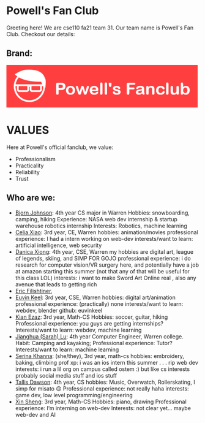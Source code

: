 # Powell's Fan Club
Greeting here! We are cse110 fa21 team 31. Our team name is Powell's Fan Club. Checkout our details:

## Brand: 
<!--
In a previous lab exercise you made individual developer pages; now it is time to make one for your team.  This page will be for internal documentation, so ordinarily we would use a Wiki as opposed to GitHub Pages for your project since they are more internally focused.  Since Wikis are a paid feature for teams however, you'll just create a Markdown page in your /admin folder called team.md. You should link to this file from the README.md in your repository root.

Your team page should have the team name, brand, any values you think are important, and a roster of all the team members.  The roster should provide a brief overview of each member with a link to their personal Github page.  The team page can include humor or whatever culture makes sense to your team, but keep it reasonable as it may be shown to others. 
-->

<!-- BRANDING -->


![Group Icon](branding/PowellIconRed.png)

# VALUES
Here at Powell's official fanclub, we value: 
<ul>
    <li> Professionalism </li>
    <li> Practicality </li>
    <li> Reliability </li>
    <li> Trust </li>
</ul> 

## Who are we:
 - [Bjorn Johnson](https://bjornljohnson.github.io/CSE-110-Lab-1/): 4th year CS major in Warren
   Hobbies: snowboarding, camping, hiking
   Experience: NASA web dev internship & startup warehouse robotics internship
   Interests: Robotics, machine learning 
 - [Celia Xiao](https://celiaxiao.github.io/GitHub-Pages/): 3rd year, CE, Warren
    hobbies: animation/movies
    professional experience: I had a intern working on web-dev
    interests/want to learn: artificial intelligence, web security
 - [Danica Xiong](https://skarlys.github.io/CSE110Lab1/): 4th year, CSE, Warren
    my hobbies are digital art, league of legends, skiing, and SIMP FOR GOJO 
    professional experience: i do research for computer vision/VR surgery here, and potentially have a job at amazon starting this summer (not that any of that will be useful for this class LOL)
    interests: i want to make Sword Art Online real , also any avenue that leads to getting rich
 - [Eric Filishtiner](https://eric-filishtiner.github.io/my-incomplete-intro/#Pokemon), 
 - [Euvin Keel](https://euvinkeel.github.io/euvinkeel/): 3rd year, CSE, Warren
    hobbies: digital art/animation
    professional experience: (practically) none
    interests/want to learn: webdev, blender
    github: euvinkeel 
 - [Kian Ezaz](https://kianezaz.github.io/Github-Pages/): 3rd year, Math-CS
   Hobbies: soccer, guitar, hiking
   Professional experience: you guys are getting internships?
   Interests/want to learn: webdev, machine learning
 - [Jianghua (Sarah) Lu](https://github.com/Jianghualu/fall21cse110/blob/newBranch/index.md): 4th year Computer Engineer, Warren college.
  Habit: Camping and kayaking;
  Professional experience: Tutor?
  Interests/want to learn: machine learning
 - [Serina Khanna](https://github.com/helloserina/helloserina/blob/newBranch/index.md): (she/they), 3rd year, math-cs
    hobbies: embroidery, baking, climbing
    prof xp: i was an ios intern this summer . . . rip web dev
    interests: i run a lil org on campus called ostem :) but like cs interests probably social media stuff and ios stuff 
 - [Tallis Dawson](https://tallisdawson.github.io/Cse110_Lab1/): 4th year, CS
    hobbies: Music, Overwatch, Rollerskating, I simp for misato 😌 
    Professional experience: not really haha
    interests: game dev, low level programming/engineering
 - [Xin Sheng](https://xiiinsheng.github.io/CSE110-Lab1/): 3rd year, Math-CS
    Hobbies: piano, drawing
    Professional experience: I’m interning on web-dev
    Interests: not clear yet… maybe web-dev and AI
